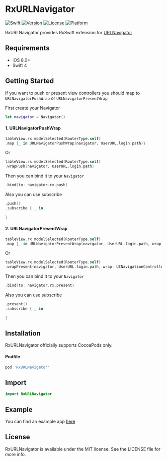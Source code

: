 # RxURLNavigator
![Swift](https://img.shields.io/badge/Swift-4.2-orange.svg)
[![Version](https://img.shields.io/cocoapods/v/RxURLNavigator.svg?style=flat)](https://cocoapods.org/pods/RxURLNavigator)
[![License](https://img.shields.io/cocoapods/l/RxURLNavigator.svg?style=flat)](https://cocoapods.org/pods/RxURLNavigator)
[![Platform](https://img.shields.io/cocoapods/p/RxURLNavigator.svg?style=flat)](https://cocoapods.org/pods/RxURLNavigator)


RxURLNavigator provides RxSwift extension for [URLNavigator](https://github.com/devxoul/URLNavigator)

## Requirements

* iOS 8.0+
* Swift 4

## Getting Started
If you want to push or present view controllers you should map to  `URLNavigatorPushWrap` or `URLNavigatorPresentWrap `  

First create your  Navigator

```swift
let navigator = Navigator()
```

#### 1. URLNavigatorPushWrap

```swift
tableView.rx.modelSelected(RouterType.self)
.map {_ in URLNavigatorPushWrap(navigator, UserURL.login.path)}
```

Or 

```swift 
tableView.rx.modelSelected(RouterType.self)
.wrapPush(navigator, UserURL.login.path)
```

Then you can bind it to your  `Navigator`
```swift
.bind(to: navigator.rx.push)
```

Also you can  use subscribe
``` swift
.push()
.subscribe { _ in
	
}
```

#### 2. URLNavigatorPresentWrap

```swift
tableView.rx.modelSelected(RouterType.self)
.map {_ in URLNavigatorPresentWrap(navigator, UserURL.login.path, wrap: UINavigationController.self)}
```

Or 

```swift 
tableView.rx.modelSelected(RouterType.self)
.wrapPresent(navigator, UserURL.login.path, wrap: UINavigationController.self)
```

Then you can bind it to your  `Navigator`
```swift
.bind(to: navigator.rx.present)
```

Also you can  use subscribe
``` swift
.present()
.subscribe { _ in
	
}
```

## Installation

RxURLNavigator officially supports CocoaPods only.

#### Podfile

```ruby
pod 'RxURLNavigator'
```

## Import
```swift
import RxURLNavigator
```

## Example

You can find an example app [here](https://github.com/InsectQY/RxURLNavigator/tree/master/Example)

## License
RxURLNavigator is available under the MIT license. See the LICENSE file for more info.
